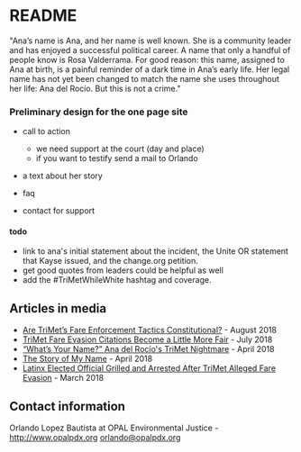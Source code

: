 # README

"Ana’s name is Ana, and her name is well known. She is a community leader and has enjoyed a successful political career. A name that only a handful of people know is Rosa Valderrama. For good reason: this name, assigned to Ana at birth, is a painful reminder of a dark time in Ana’s early life. Her legal name has not yet been changed to match the name she uses throughout her life: Ana del Rocío. But this is not a crime."


### Preliminary design for the one page site

- call to action
  - we need support at the court (day and place)
  - if you want to testify send a mail to Orlando

- a text about her story

- faq   

- contact for support

#### todo

- link to ana's initial statement about the incident, the Unite OR statement that Kayse issued, and the change.org petition.
- get good quotes from leaders could be helpful as well
- add the #TriMetWhileWhite hashtag and coverage. 

## Articles in media

- [Are TriMet’s Fare Enforcement Tactics Constitutional?](https://www.portlandmercury.com/news/2018/08/29/22518175/are-trimets-fare-enforcement-tactics-constitutional) - August 2018
- [TriMet Fare Evasion Citations Become a Little More Fair](https://www.portlandmercury.com/blogtown/2018/07/03/21031365/trimet-fare-evasion-citations-become-a-little-more-fair) - July 2018
- [“What’s Your Name?” Ana del Rocío's TriMet Nightmare](https://www.aclu-or.org/en/ana-del-rocio-trimet-nightmare) - April 2018
- [The Story of My Name](https://aclu-or.org/en/ana-del-rocio-the-story-of-my-name) - April 2018
- [Latinx Elected Official Grilled and Arrested After TriMet Alleged Fare Evasion](https://www.portlandmercury.com/blogtown/2018/03/16/19747632/latinx-elected-official-grilled-and-arrested-after-trimet-fare-evasion) - March 2018

## Contact information

Orlando Lopez Bautista at OPAL Environmental Justice - http://www.opalpdx.org
orlando@opalpdx.org
